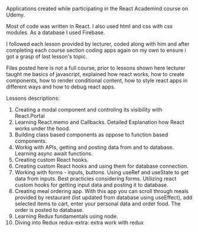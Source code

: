 Applications created while participating in the React Academind course on Udemy.

Most of code was written in React. I also used html and css with css modules. As a database I used Firebase.

I followed each lesson provided by lecturer, coded along with him and after completing each course section coding apps again on my own to ensure i got a grasp of last lesson's topic.

Files posted here is not a full course, prior to lessons shown here lecturer taught me basics of javascript, explained how react works, how to create components, how to render conditional content, how to style react apps in different ways and how to debug react apps.

Lessons descriptions:

1. Creating a modal component and controling its visibility with React.Portal
2. Learning React.memo and Callbacks. Detailed Explanation how React works under the hood.
3. Building class based components as oppose to function based components.
4. Workig with APIs, getting and posting data from and to database. Learning async await functions.
5. Creating custom React hooks.
6. Creating custom React hooks and using them for database connection.
7. Working with forms - inputs, buttons. Using useRef and useState to get data from inputs. Best practicies considering forms. Utilizing react custom hooks for getting input data and posting it to database.
8. Creating meal ordering app. With this app you can scroll through meals provided by restaurant (list updated from database using useEffect), add selected items to cart, enter your personal data and order food. The order is posted to database.
9. Learning Redux fundamentals using node.
10. Diving into Redux
redux-extra: extra work with redux